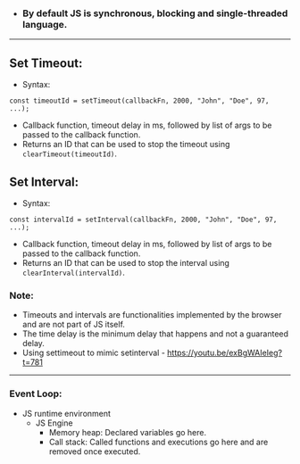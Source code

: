 - ###	By default JS is synchronous, blocking and single-threaded language.

---


##	Set Timeout:
-	Syntax:
```
const timeoutId = setTimeout(callbackFn, 2000, "John", "Doe", 97, ...);
```
-	Callback function, timeout delay in ms, followed by list of args to be passed to the callback function.
-	Returns an ID that can be used to stop the timeout using `clearTimeout(timeoutId)`.

##	Set Interval:
-	Syntax:
```
const intervalId = setInterval(callbackFn, 2000, "John", "Doe", 97, ...);
```
-	Callback function, timeout delay in ms, followed by list of args to be passed to the callback function.
-	Returns an ID that can be used to stop the interval using `clearInterval(intervalId)`.

### Note:
-	Timeouts and intervals are functionalities implemented by the browser and are not part of JS itself.
-	The time delay is the minimum delay that happens and not a guaranteed delay.
-	Using settimeout to mimic setinterval - https://youtu.be/exBgWAIeIeg?t=781

---

### Event Loop:
- JS runtime environment
  - JS Engine
    - Memory heap: Declared variables go here.
	- Call stack: Called functions and executions go here and are removed once executed.
